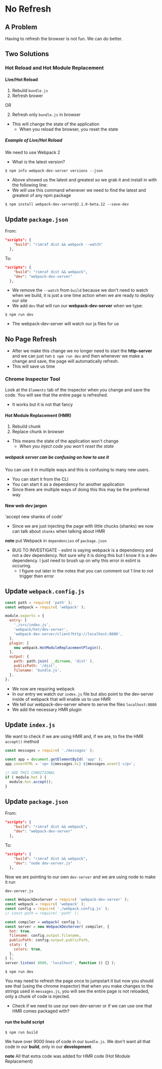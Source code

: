 # No Refresh

## A Problem
Having to refresh the browser is not fun. We can do better.

## Two Solutions

### Hot Reload and Hot Module Replacement

#### Live/Hot Reload
1. Rebuild `bundle.js`
2. Refresh brower

OR

2. Refresh only `bundle.js` in browser

* This will change the state of the application
  - When you reload the browser, you reset the state

##### Example of Live/Hot Reload
We need to use Webpack 2

* What is the latest version?

`$ npm info webpack-dev-server versions --json`

* Above showed us the latest and greatest so we grab it and install in
with the following line:
* We will use this command whenever we need to find the latest and greatest of any npm package

`$ npm install webpack-dev-server@2.1.0-beta.12 --save-dev`

## Update `package.json`

From:

```json
"scripts": {
    "build": "rimraf dist && webpack --watch"
  },
```

To:

```json
"scripts": {
    "build": "rimraf dist && webpack",
    "dev": "webpack-dev-server"
  },
```

* We remove the `--watch` from `build` because we don't need to watch when we build, it is just a one time action when we are ready to deploy our site
* We add `dev` that will run our **webpack-dev-server** when we type: 

`$ npm run dev`

* The webpack-dev-server will watch our js files for us

## No Page Refresh
* After we make this change we no longer need to start the **http-server** and we can just run `$ npm run dev` and then whenever we make a change and save, the page will automatically refresh.
* This will save us time

### Chrome Inspector Tool
Look at the `Elements` tab of the inspector when you change and save the code. You will see that the entire page is refreshed.

* It works but it is not that fancy

#### Hot Module Replacement (HMR)
1. Rebuild chunk
2. Replace chunk in browser

* This means the state of the application won't change
  - _When you inject code you won't reset the state_

##### webpack server can be confusing on how to use it
You can use it in multiple ways and this is confusing to many new users. 
* You can start it from the CLI
* You can start it as a dependency for another application
* Since there are multiple ways of doing this this may be the preferred way

#### New web dev jargon
'accept new shanks of code'

* Since we are just injecting the page with little chucks (shanks) we now can talk about `shanks` when talking about HMR

**note** put Webpack in `dependencies` of `package.json`

* BUG TO INVESTIGATE - eslint is saying webpack is a dependency and not a dev dependency. Not sure why it is doing this but I know it is a dev dependency. I just need to brush up on why this error in eslint is occuring.
  - I figure out later in the notes that you can comment out 1 line to not trigger then error

## Update `webpack.config.js`

```js
const path = require( 'path' );
const webpack = require( 'webpack' );

module.exports = {
  entry: [
    './src/index.js',
    'webpack/hot/dev-server',
    'webpack-dev-server/client?http://localhost:8080',
  ],
  plugin: [
    new webpack.HotModuleReplacementPlugin(),
  ],
  output: {
    path: path.join( __dirname, 'dist' ),
    publicPath: '/dist',
    filename: 'bundle.js',
  },
};
```

* We now are requiring webpack
* In our entry we watch our `index.js` file but also point to the dev-server inside of webpack that will enable us to use HMR
* We tell our webpack-dev-server where to serve the files `localhost:8080`
* We add the necessary HMR plugin

## Update `index.js`
We want to check if we are using HMR and, if we are, to fire the HMR `accept()` method

```js
const messages = require( './messages' );

const app = document.getElementById( 'app' );
app.innerHTML = `<p> ${messages.hi} ${messages.event} </p>`;

// ADD THIS CONDITIONAL
if ( module.hot ) {
  module.hot.accept();
}
```

## Update `package.json`

From:

```json
"scripts": {
    "build": "rimraf dist && webpack",
    "dev": "webpack-dev-server"
  },
```

To:

```json
"scripts": {
    "build": "rimraf dist && webpack",
    "dev": "node dev-server.js"
  },
```

Now we are pointing to our own `dev-server` and we are using node to make it run

`dev-server.js`

```js
const WebpackDevServer = require( 'webpack-dev-server' );
const webpack = require( 'webpack' );
const config = require( './webpack.config.js' );
// const path = require( 'path' );

const compiler = webpack( config );
const server = new WebpackDevServer( compiler, {
  hot: true,
  filename: config.output.filename,
  publicPath: config.output.publicPath,
  stats: {
    colors: true,
  },
} );
server.listen( 8080, 'localhost', function () {} );
```

`$ npm run dev`

You may need to refresh the page once to jumpstart it but now you should see that (using the chrome inspector) that when you make changes to the strings used in `messages.js`, you will see the entire page is not reloaded, only a chunk of code is injected.

* Check if we need to use our own dev-server or if we can use one that HMR comes packaged with?

#### run the build script
`$ npm run build`

We have over 9000 lines of code in our `bundle.js`. We don't want all that code in our **build**, only in our **development**. 

**note** All that extra code was added for HMR code (Hot Module Replacement)
